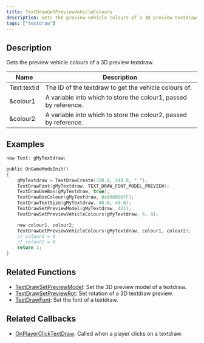 ```yaml
---
title: TextDrawGetPreviewVehicleColours
description: Gets the preview vehicle colours of a 3D preview textdraw.
tags: ["textdraw"]
---
```


<VersionWarn version='omp v1.1.0.2612' />

## Description

Gets the preview vehicle colours of a 3D preview textdraw.

| Name        | Description                                                      |
| ----------- | ---------------------------------------------------------------- |
| Text:textid | The ID of the textdraw to get the vehicle colours of.            |
| &colour1    | A variable into which to store the colour1, passed by reference. |
| &colour2    | A variable into which to store the colour2, passed by reference. |

## Examples

```c
new Text: gMyTextdraw;

public OnGameModeInit()
{
    gMyTextdraw = TextDrawCreate(320.0, 240.0, "_");
    TextDrawFont(gMyTextdraw, TEXT_DRAW_FONT_MODEL_PREVIEW);
    TextDrawUseBox(gMyTextdraw, true);
    TextDrawBoxColour(gMyTextdraw, 0x000000FF);
    TextDrawTextSize(gMyTextdraw, 40.0, 40.0);
    TextDrawSetPreviewModel(gMyTextdraw, 411);
    TextDrawSetPreviewVehicleColours(gMyTextdraw, 6, 8);

    new colour1, colour2;
    TextDrawGetPreviewVehicleColours(gMyTextdraw, colour1, colour2);
    // colour1 = 6
    // colour2 = 8
    return 1;
}
```

## Related Functions

- [TextDrawSetPreviewModel](TextDrawSetPreviewModel): Set the 3D preview model of a textdraw.
- [TextDrawSetPreviewRot](TextDrawSetPreviewRot): Set rotation of a 3D textdraw preview.
- [TextDrawFont](TextDrawFont): Set the font of a textdraw.

## Related Callbacks

- [OnPlayerClickTextDraw](../callbacks/OnPlayerClickTextDraw): Called when a player clicks on a textdraw.
